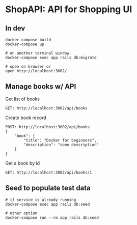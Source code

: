 # ShopAPI: API for Shopping UI 

## In dev

```
docker-compose build
docker-compose up

# on another terminal window
docker-compose exec app rails db:migrate

# open on browser or
open http://localhost:3002/
```


## Manage books w/ API

Get list of books

```
GET: http://localhost:3002/api/books
```

Create book record

```
POST: http://localhost:3002/api/books
{
	"book": {
		"title": "Docker for beginners",
		"description": "some description"
	}
}
```

Get a book by id

```
GET: http://localhost:3002/api/books/1
```


## Seed to populate test data

```
# if service is already running
docker-compose exec app rails db:seed

# other option
docker-compose run --rm app rails db:seed
```
